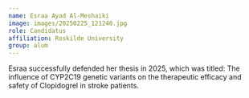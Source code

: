 ```yaml
---
name: Esraa Ayad Al-Meshaiki
image: images/20250225_121240.jpg
role: Candidatus
affiliation: Roskilde University
group: alum
---
```


Esraa successfully defended her thesis in 2025, which was titled: The influence of CYP2C19 genetic variants on the therapeutic efficacy and safety of Clopidogrel in stroke patients.
